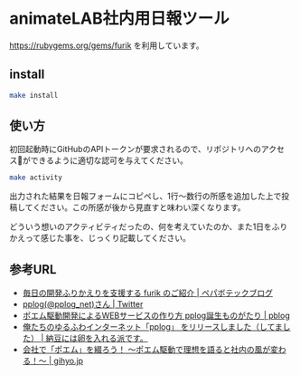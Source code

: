# animateLAB社内用日報ツール

https://rubygems.org/gems/furik を利用しています。

## install

```sh
make install
```

## 使い方

初回起動時にGitHubのAPIトークンが要求されるので、リポジトリへのアクセスができるように適切な認可を与えてください。

```sh
make activity
```

出力された結果を日報フォームにコピペし、1行〜数行の所感を追加した上で投稿してください。この所感が後から見直すと味わい深くなります。

どういう想いのアクティビティだったの、何を考えていたのか、また1日をふりかえって感じた事を、じっくり記載してください。

## 参考URL

- [毎日の開発ふりかえりを支援する furik のご紹介 | ペパボテックブログ](http://tech.pepabo.com/2015/11/19/introduction-to-furik/)
- [pplog(@pplog_net)さん | Twitter ](https://twitter.com/pplog_net)
- [ポエム駆動開発によるWEBサービスの作り方 pplog誕生ものがたり | pblog](http://ppworks.hatenablog.jp/entry/2014/07/13/012855)
- [俺たちのゆるふわインターネット「pplog」 をリリースしました（してました） | 納豆には卵を入れる派です。](http://d.hatena.ne.jp/ken_c_lo/20140131/1391171107)
- [会社で「ポエム」を綴ろう！ ～ポエム駆動で理想を語ると社内の風が変わる！～ | gihyo.jp](http://gihyo.jp/lifestyle/serial/01/poem-driven/)
